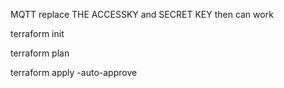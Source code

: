 MQTT replace  THE ACCESSKY and  SECRET KEY then can work

terraform init

terraform plan

terraform apply -auto-approve